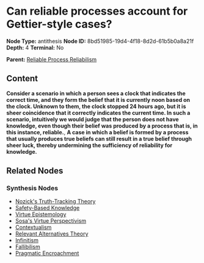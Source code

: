 # Can reliable processes account for Gettier-style cases?

**Node Type:** antithesis
**Node ID:** 8bd51985-19d4-4f18-8d2d-61b5b0a8a21f
**Depth:** 4
**Terminal:** No

**Parent:** [Reliable Process Reliabilism](reliable-process-reliabilism-synthesis-65afbfb0-db72-4d42-b4d5-0b9bceb2340e.md)

## Content

**Consider a scenario in which a person sees a clock that indicates the correct time, and they form the belief that it is currently noon based on the clock. Unknown to them, the clock stopped 24 hours ago, but it is sheer coincidence that it correctly indicates the current time. In such a scenario, intuitively we would judge that the person does not have knowledge, even though their belief was produced by a process that is, in this instance, reliable.**, **A case in which a belief is formed by a process that usually produces true beliefs can still result in a true belief through sheer luck, thereby undermining the sufficiency of reliability for knowledge.**

## Related Nodes

### Synthesis Nodes

- [Nozick's Truth-Tracking Theory](nozicks-truth-tracking-theory-synthesis-d2676842-51be-4cc1-93c9-bb82a83c05d5.md)
- [Safety-Based Knowledge](safety-based-knowledge-synthesis-9af6c3c5-5665-4612-b4cb-55ca6953618f.md)
- [Virtue Epistemology](virtue-epistemology-synthesis-2039b93c-506d-4c0d-a057-330647dcf0ab.md)
- [Sosa's Virtue Perspectivism](sosas-virtue-perspectivism-synthesis-094f0413-8fe3-461a-afb3-595777030fa1.md)
- [Contextualism](contextualism-synthesis-6dcd7406-0a6e-43d5-8c0e-ed7921a3329c.md)
- [Relevant Alternatives Theory](relevant-alternatives-theory-synthesis-06c7efc2-6f01-4c74-ae06-dc90d1e8fece.md)
- [Infinitism](infinitism-synthesis-0cc112fd-55f5-44fe-a151-24d08378eb14.md)
- [Fallibilism](fallibilism-synthesis-640f6e49-8ba0-4402-8888-300945ae124d.md)
- [Pragmatic Encroachment](pragmatic-encroachment-synthesis-15d801c5-9d7e-4666-9867-002a65a86658.md)
